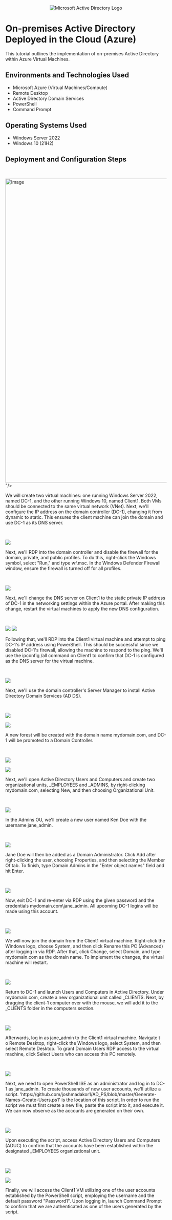 <p align="center">
<img src="https://i.imgur.com/pU5A58S.png" alt="Microsoft Active Directory Logo"/>
</p>

<h1>On-premises Active Directory Deployed in the Cloud (Azure)</h1>
This tutorial outlines the implementation of on-premises Active Directory within Azure Virtual Machines.<br />


<h2>Environments and Technologies Used</h2>

- Microsoft Azure (Virtual Machines/Compute)
- Remote Desktop
- Active Directory Domain Services
- PowerShell
- Command Prompt 

<h2>Operating Systems Used </h2>

- Windows Server 2022
- Windows 10 (21H2)

<h2>Deployment and Configuration Steps</h2>

<p>
<br/>
  
<img width="950" alt="Image" src="https://github.com/user-attachments/assets/4f8a5b79-7078-4373-9226-472cac2b9987" />"/>
</p>
<p>
We will create two virtual machines: one running Windows Server 2022, named DC-1, and the other running Windows 10, named Client1. Both VMs should be connected to the same virtual network (VNet). Next, we'll configure the IP address on the domain controller (DC-1), changing it from dynamic to static. This ensures the client machine can join the domain and use DC-1 as its DNS server.
</p>
<br />

<p>
<img src="https://github.com/user-attachments/assets/95b405bb-18f7-41b9-a56d-a7d94f99f89e"/>
</p>
<p>
Next, we'll RDP into the domain controller and disable the firewall for the domain, private, and public profiles. To do this, right-click the Windows symbol, select "Run," and type wf.msc. In the Windows Defender Firewall window, ensure the firewall is turned off for all profiles.
</p>
<br />

<p>
<img src="https://github.com/user-attachments/assets/1c9f51d9-6d7f-49bf-8f58-ce9700c1e0c1"/>
</p>
<p>
Next, we'll change the DNS server on Client1 to the static private IP address of DC-1 in the networking settings within the Azure portal. After making this change, restart the virtual machines to apply the new DNS configuration.
</p>
<br />

<p>
<img src="https://github.com/user-attachments/assets/36bc91b5-4252-41ae-a25d-e0a79a8822aa"/>
<img src="https://github.com/user-attachments/assets/ef474797-682d-4068-a5fd-3f467233cb9e"/>
</p>
<p>
Following that, we'll RDP into the Client1 virtual machine and attempt to ping DC-1's IP address using PowerShell. This should be successful since we disabled DC-1's firewall, allowing the machine to respond to the ping. We'll use the ipconfig /all command on Client1 to confirm that DC-1 is configured as the DNS server for the virtual machine.
</p>
<br />

<p>
<img src="https://github.com/user-attachments/assets/898c419a-2778-4949-9826-c977efd6fda7"/>
</p>
<p>
Next, we'll use the domain controller's Server Manager to install Active Directory Domain Services (AD DS).
</p>
<br />

<p>
<img src="https://github.com/user-attachments/assets/3703e78e-c4e0-4713-b5b2-a0f4873e8121"/>
  </p>
<p>
<img src="https://github.com/user-attachments/assets/12b95c24-6788-4358-9786-dc579691cd96"/>

</p>
<p>
A new forest will be created with the domain name mydomain.com, and DC-1 will be promoted to a Domain Controller.
</p>
<br />

<p>
<img src="https://github.com/user-attachments/assets/c1c152c0-e3da-4e97-844b-a6ebe3d36aae"/>
</p>
<img src="https://github.com/user-attachments/assets/1997441d-ab78-42b2-80db-0d09c54df25f"/>
</p>
<p>
Next, we'll open Active Directory Users and Computers and create two organizational units, _EMPLOYEES and _ADMINS, by right-clicking mydomain.com, selecting New, and then choosing Organizational Unit.
</p>
<br />

<p>
<img src="https://github.com/user-attachments/assets/8df4b224-a626-4422-b834-97e27d5b64aa"/>
</p>
<p>
In the Admins OU, we'll create a new user named Ken Doe with the username jane_admin. 
</p>
<br />

<p>
<img src="https://github.com/user-attachments/assets/023fcd41-4a53-4215-acf3-d00396d16cf4"/>
</p>
  
<p>
Jane Doe will then be added as a Domain Administrator.  Click Add after right-clicking the user, choosing Properties, and then selecting the Member Of tab.  To finish, type Domain Admins in the "Enter object names" field and hit Enter.
</p>
<br />

<p>

<img src="https://github.com/user-attachments/assets/c2f6550e-8f59-490d-aa26-e13764b7d8c8"/> 
</p>
<p>
Now, exit DC-1 and re-enter via RDP using the given password and the credentials mydomain.com\jane_admin.  All upcoming DC-1 logins will be made using this account.
</p>
<br />

<p>

<img src="https://github.com/user-attachments/assets/b861b8af-ac6d-4376-a473-e4f9f6f327f0"/> 
</p>
<p>
We will now join the domain from the Client1 virtual machine.  Right-click the Windows logo, choose System, and then click Rename this PC (Advanced) after logging in via RDP.  After that, click Change, select Domain, and type mydomain.com as the domain name.  To implement the changes, the virtual machine will restart.
</p>
<br />

<p>
  

<img src="https://github.com/user-attachments/assets/f7ef8598-679a-4894-957d-698bcdeff1f2"/> 
</p>
<p>
Return to DC-1 and launch Users and Computers in Active Directory.  Under mydomain.com, create a new organizational unit called _CLIENTS.  Next, by dragging the client-1 computer over with the mouse, we will add it to the _CLIENTS folder in the computers section. 
</p>
<br />

<p>

<img src="https://github.com/user-attachments/assets/5d981cd5-d20c-47b3-8fe2-b5ddf1a0ad4d"/> 
</p>
<p>
Afterwards, log in as jane_admin to the Client1 virtual machine. Navigate t o Remote Desktop, right-click the Windows logo, select System, and then select Remote Desktop.  To grant Domain Users RDP access to the virtual machine, click Select Users who can access this PC remotely.
</p>
<br />

<p>

<img src="https://github.com/user-attachments/assets/486b990a-c025-4e8e-b0bf-1f7d9bd14d13"/> 
</p>
<p>
Next, we need to open PowerShell ISE as an administrator and log in to DC-1 as jane_admin.  To create thousands of new user accounts, we'll utilize a script.  'https://github.com/joshmadakor1/AD_PS/blob/master/Generate-Names-Create-Users.ps1' is the location of this script.  In order to run the script we must first create a new file, paste the script into it, and execute it. We can now  observe as the accounts are generated on their own. 
</p>
<br />

<p>
<img src="https://github.com/user-attachments/assets/9647a5e3-d7ef-48f8-92c7-24aca5eec72d"/>
</p>
<p>
Upon executing the script, access Active Directory Users and Computers (ADUC) to confirm that the accounts have been established within the designated _EMPLOYEES organizational unit.
</p>
<br />

<p>
  <img src="https://github.com/user-attachments/assets/e86494bb-beb6-412c-a7eb-4b3851ec9af0"/> 
</p>
<img src="https://github.com/user-attachments/assets/255abd83-2bfe-4628-9558-6a4b3574b46a"/>
</p>
<p>
Finally, we will access the Client1 VM utilizing one of the user accounts established by the PowerShell script, employing the username and the default password "Password1". Upon logging in, launch Command Prompt to confirm that we are authenticated as one of the users generated by the script. 
</p>
<br />
